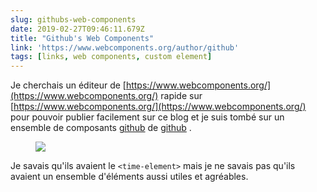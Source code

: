 ```yaml
---
slug: githubs-web-components
date: 2019-02-27T09:46:11.679Z
title: "Github's Web Components"
link: 'https://www.webcomponents.org/author/github'
tags: [links, web components, custom element]
---
```

Je cherchais un éditeur de [https://www.webcomponents.org/](https://www.webcomponents.org/) rapide sur [https://www.webcomponents.org/](https://www.webcomponents.org/) pour pouvoir publier facilement sur ce blog et je suis tombé sur un ensemble de composants [github](https://www.webcomponents.org/author/github) de [github](https://www.webcomponents.org/author/github) .

<figure>
  <img src="/images/2019-02-27-github-s-web-components.jpeg">
</figure>

Je savais qu&#39;ils avaient le `<time-element>` mais je ne savais pas qu&#39;ils avaient un ensemble d&#39;éléments aussi utiles et agréables.
